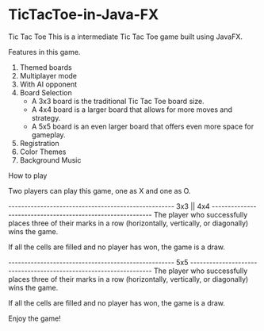 # TicTacToe-in-Java-FX

Tic Tac Toe
This is a intermediate Tic Tac Toe game built using JavaFX.

Features in this game.
1. Themed boards
2. Multiplayer mode
3. With AI opponent
4. Board Selection
   - A 3x3 board is the traditional Tic Tac Toe board size.
   - A 4x4 board is a larger board that allows for more moves and strategy.
   - A 5x5 board is an even larger board that offers even more space for gameplay.
5. Registration
6. Color Themes
7. Background Music

How to play

Two players can play this game, one as X and one as O.

---------------------------------------------------- 3x3 || 4x4 -----------------------------------------------------------
The player who successfully places three of their marks in a row (horizontally, vertically, or diagonally) wins the game.

If all the cells are filled and no player has won, the game is a draw.

---------------------------------------------------- 5x5 ------------------------------------------------------------------
The player who successfully places three of their marks in a row (horizontally, vertically, or diagonally) wins the game.

If all the cells are filled and no player has won, the game is a draw.

Enjoy the game!
